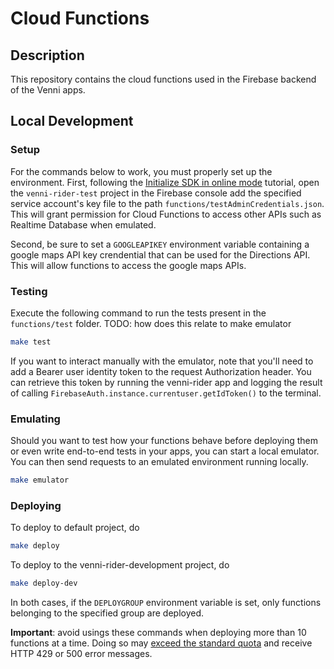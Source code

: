 # Cloud Functions

## Description

This repository contains the cloud functions used in the Firebase backend of the Venni apps.

## Local Development

### Setup

For the commands below to work, you must properly set up the environment. First, following the [Initialize SDK in online mode](https://firebase.google.com/docs/functions/unit-testing?authuser=1) tutorial, open the `venni-rider-test` project in the Firebase console add the specified service account's key file to the path `functions/testAdminCredentials.json`. This will grant permission for Cloud Functions to access other APIs such as Realtime Database when emulated.

Second, be sure to set a `GOOGLEAPIKEY` environment variable containing a google maps API key crendential that can be used for the Directions API. This will allow functions to access the google maps APIs.

### Testing

Execute the following command to run the tests present in the `functions/test` folder.
TODO: how does this relate to make emulator

```bash
make test
```

If you want to interact manually with the emulator, note that you'll need to add a Bearer user identity token to the request Authorization header. You can retrieve this token by running the venni-rider app and logging the result of calling `FirebaseAuth.instance.currentuser.getIdToken()` to the terminal.

### Emulating

Should you want to test how your functions behave before deploying them or even write end-to-end tests in your apps, you can start a local emulator. You can then send requests to an emulated environment running locally.

```bash
make emulator
```

### Deploying

To deploy to default project, do

```bash
make deploy
```

To deploy to the venni-rider-development project, do

```bash
make deploy-dev
```

In both cases, if the `DEPLOYGROUP` environment variable is set, only functions belonging to the specified group are deployed.

**Important**: avoid usings these commands when deploying more than 10 functions at a time. Doing so may [exceed the standard quota](https://firebase.google.com/docs/functions/manage-functions) and receive HTTP 429 or 500 error messages.
